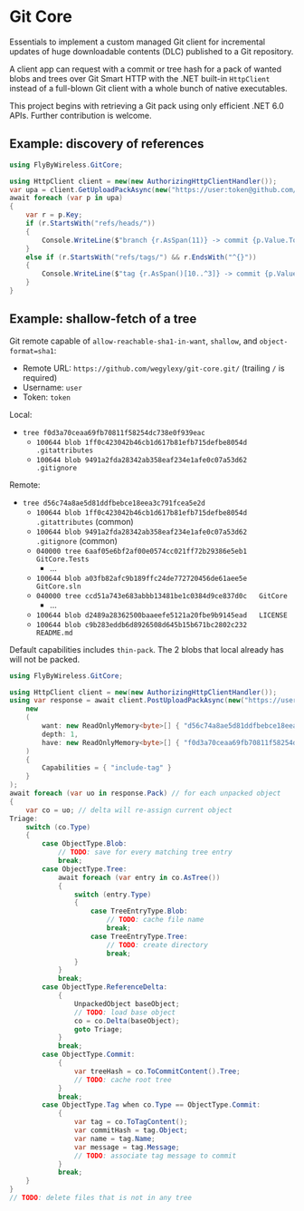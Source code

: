 # Git Core

Essentials to implement a custom managed Git client for incremental updates of huge downloadable contents (DLC) published to a Git repository.

A client app can request with a commit or tree hash for a pack of wanted blobs and trees over Git Smart HTTP with the .NET built-in `HttpClient` instead of a full-blown Git client with a whole bunch of native executables.

This project begins with retrieving a Git pack using only efficient .NET 6.0 APIs. Further contribution is welcome.

## Example: discovery of references

```cs
using FlyByWireless.GitCore;

using HttpClient client = new(new AuthorizingHttpClientHandler());
var upa = client.GetUploadPackAsync(new("https://user:token@github.com/wegylexy/git-core.git/"));
await foreach (var p in upa)
{
    var r = p.Key;
    if (r.StartsWith("refs/heads/"))
    {
        Console.WriteLine($"branch {r.AsSpan(11)} -> commit {p.Value.ToHexString()}");
    }
    else if (r.StartsWith("refs/tags/") && r.EndsWith("^{}"))
    {
        Console.WriteLine($"tag {r.AsSpan()[10..^3]} -> commit {p.Value.ToHexString()}");
    }
}
```

## Example: shallow-fetch of a tree

Git remote capable of `allow-reachable-sha1-in-want`, `shallow`, and `object-format=sha1`:
- Remote URL: `https://github.com/wegylexy/git-core.git/` (trailing `/` is required)
- Username: `user`
- Token: `token`

Local:
- `tree f0d3a70ceaa69fb70811f58254dc738e0f939eac`
  - `100644 blob 1ff0c423042b46cb1d617b81efb715defbe8054d	.gitattributes`
  - `100644 blob 9491a2fda28342ab358eaf234e1afe0c07a53d62	.gitignore`

Remote:
- `tree d56c74a8ae5d81ddfbebce18eea3c791fcea5e2d`
  - `100644 blob 1ff0c423042b46cb1d617b81efb715defbe8054d	.gitattributes` (common)
  - `100644 blob 9491a2fda28342ab358eaf234e1afe0c07a53d62	.gitignore` (common)
  - `040000 tree 6aaf05e6bf2af00e0574cc021ff72b29386e5eb1	GitCore.Tests`
    - ...
  - `100644 blob a03fb82afc9b189ffc24de772720456de61aee5e	GitCore.sln`
  - `040000 tree ccd51a743e683abbb13481be1c0384d9ce837d0c	GitCore`
    - ...
  - `100644 blob d2489a28362500baaeefe5121a20fbe9b9145ead	LICENSE`
  - `100644 blob c9b283eddb6d8926508d645b15b671bc2802c232	README.md`

Default capabilities includes `thin-pack`. The 2 blobs that local already has will not be packed.

```cs
using FlyByWireless.GitCore;

using HttpClient client = new(new AuthorizingHttpClientHandler());
using var response = await client.PostUploadPackAsync(new("https://user:token@github.com/wegylexy/git-core.git/"),
    new
    (
        want: new ReadOnlyMemory<byte>[] { "d56c74a8ae5d81ddfbebce18eea3c791fcea5e2d".ParseHex() },
        depth: 1,
        have: new ReadOnlyMemory<byte>[] { "f0d3a70ceaa69fb70811f58254dc738e0f939eac".ParseHex() }
    )
    {
        Capabilities = { "include-tag" }
    }
);
await foreach (var uo in response.Pack) // for each unpacked object
{
    var co = uo; // delta will re-assign current object
Triage:
    switch (co.Type)
    {
        case ObjectType.Blob:
            // TODO: save for every matching tree entry
            break;
        case ObjectType.Tree:
            await foreach (var entry in co.AsTree())
            {
                switch (entry.Type)
                {
                    case TreeEntryType.Blob:
                        // TODO: cache file name
                        break;
                    case TreeEntryType.Tree:
                        // TODO: create directory
                        break;
                }
            }
            break;
        case ObjectType.ReferenceDelta:
            {
                UnpackedObject baseObject;
                // TODO: load base object
                co = co.Delta(baseObject);
                goto Triage;
            }
            break;
        case ObjectType.Commit:
            {
                var treeHash = co.ToCommitContent().Tree;
                // TODO: cache root tree
            }
            break;
        case ObjectType.Tag when co.Type == ObjectType.Commit:
            {
                var tag = co.ToTagContent();
                var commitHash = tag.Object;
                var name = tag.Name;
                var message = tag.Message;
                // TODO: associate tag message to commit
            }
            break;
    }
}
// TODO: delete files that is not in any tree
```